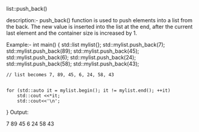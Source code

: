 list::push_back()

description:-
push_back() function is used to push elements into a list from the back. The new value is inserted into the list at the end, after the current last element and the container size is increased by 1.

Example:-
int main() 
{ 
    std::list<int> mylist{}; 
    std::mylist.push_back(7); 
    std::mylist.push_back(89); 
    std::mylist.push_back(45); 
    std::mylist.push_back(6); 
    std::mylist.push_back(24); 
    std::mylist.push_back(58); 
    std::mylist.push_back(43); 
  
    // list becomes 7, 89, 45, 6, 24, 58, 43 
   
  
    for (std::auto it = mylist.begin(); it != mylist.end(); ++it) 
        std::cout <<*it; 
        std::cout<<'\n';
} 
Output:

7
89
45
6
24
58
43 
